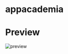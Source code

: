 # appacademia
# Preview
![preview](https://github.com/marceloajalaalarcon/appacademia/assets/99304487/0eb787a6-97ff-43ea-882c-b811588527b0)
